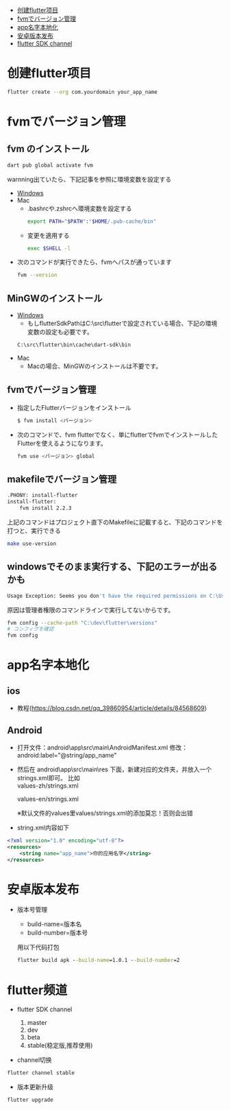 - [创建flutter项目](#创建flutter项目)
- [fvmでバージョン管理](#fvmでバージョン管理)
- [app名字本地化](#app名字本地化)
- [安卓版本发布](#安卓版本发布)
- [flutter SDK channel](#flutter频道)


# 创建flutter项目
```bash
flutter create --org com.yourdomain your_app_name
```
# fvmでバージョン管理

## fvm のインストール
```bash
dart pub global activate fvm
```
warnning出ていたら、下記記事を参照に環境変数を設定する
- [Windows](https://qiita.com/idani/items/0e45d037b4c2a93840a7)
- Mac
  - .bashrcや.zshrcへ環境変数を設定する
    ```bash
    export PATH="$PATH":"$HOME/.pub-cache/bin"
    ```
  - 変更を適用する
    ```bash
    exec $SHELL -l
    ```
- 次のコマンドが実行できたら、fvmへパスが通っています
  ```bash
  fvm --version
  ```

## MinGWのインストール
- [Windows](https://note.com/tango9512357/n/nf4c237ebe684#0IZTI)
  - もしflutterSdkPathはC:\src\flutterで設定されている場合、下記の環境変数の設定も必要です。
  ```bash
  C:\src\flutter\bin\cache\dart-sdk\bin
  ```
- Mac
  - Macの場合、MinGWのインストールは不要です。

## fvmでバージョン管理
- 指定したFlutterバージョンをインストール
  ```bash
  $ fvm install <バージョン>
  ```
- 次のコマンドで、fvm flutterでなく、単にflutterでfvmでインストールしたFlutterを使えるようになります。
  ```bash
  fvm use <バージョン> global
  ```

## makefileでバージョン管理
```bash
.PHONY: install-flutter
install-flutter:
	fvm install 2.2.3
```
上記のコマンドはプロジェクト直下のMakefileに記載すると、下記のコマンドを打つと、実行できる
```bash
make use-version
```

## windowsでそのまま実行する、下記のエラーが出るかも
```bash
Usage Exception: Seems you don't have the required permissions on C:\Users\xxx\fvm On Windows FVM requires to run as an administrator or turn on developer... 
```
原因は管理者権限のコマンドラインで実行してないからです。
```bash
fvm config --cache-path "C:\dev\flutter\versions"
# コンフィグを確認
fvm config
```

# app名字本地化

## ios
- 教程(https://blog.csdn.net/qq_39860954/article/details/84568609)

## Android

- 打开文件：android\app\src\main\AndroidManifest.xml 
  修改：android:label="@string/app_name"

- 然后在 android\app\src\main\res 下面，新建对应的文件夹，并放入一个strings.xml即可。
  比如  
  values-zh/strings.xml 

  values-en/strings.xml

  ※默认文件的values里values/strings.xml的添加莫忘！否则会出错

- string.xml内容如下

``` xml
<?xml version="1.0" encoding="utf-8"?>
<resources>
    <string name="app_name">你的应用名字</string>
</resources>
```

# 安卓版本发布

- 版本号管理
  - build-name=版本名
  - build-number=版本号

  用以下代码打包

  ``` cmd
  flutter build apk --build-name=1.0.1 --build-number=2
  ```

# flutter频道

- flutter SDK channel
   1. master
   2. dev
   3. beta
   4. stable(稳定版,推荐使用)

- channel切换

``` cmd
flutter channel stable
```

- 版本更新升级
```cmd
flutter upgrade
```
